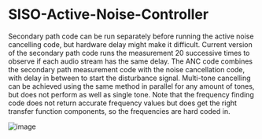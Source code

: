 # SISO-Active-Noise-Controller

Secondary path code can be run separately before running the active noise cancelling code, but hardware delay might make it difficult. Current version of the secondary path code runs the measurement 20 successive times to observe if each audio stream has the same delay. The ANC code combines the secondary path measurement code with the noise cancellation code, with delay in between to start the disturbance signal. Multi-tone cancelling can be achieved using the same method in parallel for any amount of tones, but does not perform as well as single tone. Note that the frequency finding code does not return accurate frequency values but does get the right transfer function components, so the frequencies are hard coded in.

![image](https://user-images.githubusercontent.com/49496665/206829814-1c917060-522f-4fed-99e7-4a0ad6a59e52.png)
